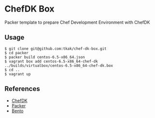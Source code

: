 ChefDK Box
==========

Packer template to prepare Chef Development Environment with ChefDK

## Usage

```
$ git clone git@github.com:tkak/chef-dk-box.git
$ cd packer
$ packer build centos-6.5-x86_64.json
$ vagrant box add centos-6.5-x86_64-chef-dk ../builds/virtualbox/centos-6.5-x86_64-chef-dk.box
$ cd ..
$ vagrant up
```

## References

* [ChefDK](http://downloads.getchef.com/chef-dk/)
* [Packer](http://www.packer.io/)
* [Bento](https://github.com/opscode/bento)

